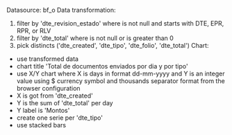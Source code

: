 Datasource: bf_o
Data transformation:
1. filter by 'dte_revision_estado' where is not null and starts with DTE, EPR, RPR, or RLV
2. filter by 'dte_total' where is not null or is greater than 0
3. pick distincts ('dte_created', 'dte_tipo', 'dte_folio', 'dte_total')
Chart:
* use transformed data
* chart title 'Total de documentos enviados por dia y por tipo'
* use X/Y chart where X is days in format dd-mm-yyyy and Y is an integer value using $ currency symbol and thousands separator format from the browser configuration
* X is got from 'dte_created'
* Y is the sum of 'dte_total' per day
* Y label is 'Montos'
* create one serie per 'dte_tipo'
* use stacked bars